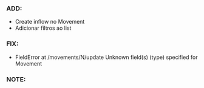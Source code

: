 ### ADD:

- Create inflow no Movement
- Adicionar filtros ao list

### FIX:

- FieldError at /movements/N/update Unknown field(s) (type) specified for Movement

### NOTE:
